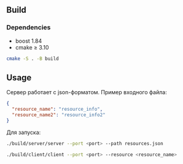 ## Build
### Dependencies
* boost 1.84
* cmake ≥ 3.10

```bash
cmake -S . -B build
```
## Usage
Сервер работает с json-форматом. Пример входного файла:
```json
{
  "resource_name": "resource_info",
  "resource_name2": "resource_info2"
}
```
Для запуска:
```bash
./build/server/server --port <port> --path resources.json
```
```bash
./build/client/client --port <port> --resource <resource_name>
```
